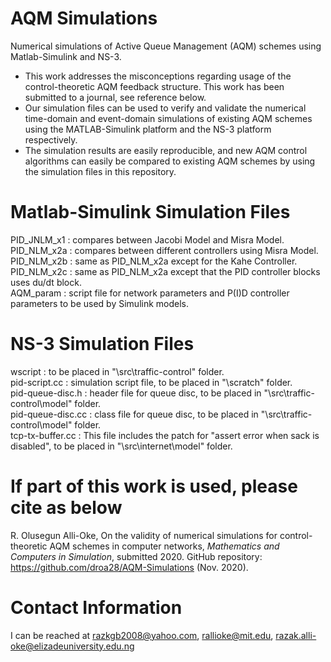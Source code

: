# AQM Simulations 
Numerical simulations of Active Queue Management (AQM) schemes using Matlab-Simulink and NS-3.
- This work addresses the misconceptions regarding usage of the control-theoretic AQM feedback structure. This work has been submitted to a journal, see reference below.
- Our simulation files can be used to verify and validate the numerical time-domain and event-domain simulations of existing AQM schemes using the MATLAB-Simulink platform 
and the NS-3 platform respectively. 
- The simulation results are easily reproducible, and new AQM control algorithms can easily be compared to existing AQM schemes by using the simulation files in this repository.
# Matlab-Simulink Simulation Files
PID_JNLM_x1 : compares between Jacobi Model and Misra Model.\
PID_NLM_x2a : compares between different controllers using Misra Model.\
PID_NLM_x2b : same as PID_NLM_x2a except for the Kahe Controller. \
PID_NLM_x2c : same as PID_NLM_x2a except that the PID controller blocks uses du/dt block.\
AQM_param   : script file for network parameters and P(I)D controller parameters to be used by Simulink models.
# NS-3 Simulation Files
wscript            : to be placed in "\\src\\traffic-control" folder.\
pid-script.cc      : simulation script file, to be placed in "\\scratch" folder.\
pid-queue-disc.h   : header file for queue disc, to be placed in "\\src\\traffic-control\\model" folder.\
pid-queue-disc.cc  : class file for queue disc, to be placed in "\\src\\traffic-control\\model" folder.\
tcp-tx-buffer.cc   : This file includes the patch for "assert error when sack is disabled", to be placed in "\\src\\internet\\model" folder.
# If part of this work is used, please cite as below
R. Olusegun Alli-Oke, On the validity of numerical simulations for control-theoretic AQM schemes in computer networks, *Mathematics and Computers in Simulation*, submitted 2020. GitHub repository: https://github.com/droa28/AQM-Simulations (Nov. 2020).
# Contact Information
I can be reached at razkgb2008@yahoo.com, rallioke@mit.edu, razak.alli-oke@elizadeuniversity.edu.ng

